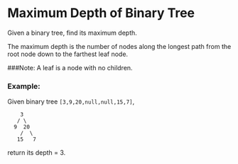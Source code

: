 # Maximum Depth of Binary Tree

Given a binary tree, find its maximum depth.

The maximum depth is the number of nodes along the longest path from the root node down to the farthest leaf node.

###Note:
A leaf is a node with no children.

### Example:

Given binary tree `[3,9,20,null,null,15,7]`,
```
    3
   / \
  9  20
    /  \
   15   7
```
return its depth = 3.